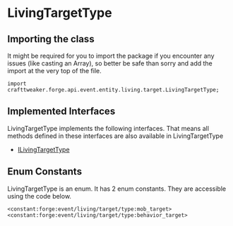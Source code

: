# LivingTargetType

## Importing the class

It might be required for you to import the package if you encounter any issues (like casting an Array), so better be safe than sorry and add the import at the very top of the file.
```zenscript
import crafttweaker.forge.api.event.entity.living.target.LivingTargetType;
```


## Implemented Interfaces
LivingTargetType implements the following interfaces. That means all methods defined in these interfaces are also available in LivingTargetType

- [ILivingTargetType](/forge/api/event/entity/living/target/ILivingTargetType)

## Enum Constants

LivingTargetType is an enum. It has 2 enum constants. They are accessible using the code below.

```zenscript
<constant:forge:event/living/target/type:mob_target>
<constant:forge:event/living/target/type:behavior_target>
```
